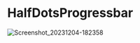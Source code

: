 # HalfDotsProgressbar
![Screenshot_20231204-182358](https://github.com/AhmedMokhtarAli/HalfDotsProgressbar/assets/67645791/8e7a2f53-65ce-482f-aa10-71ec55a90859)
